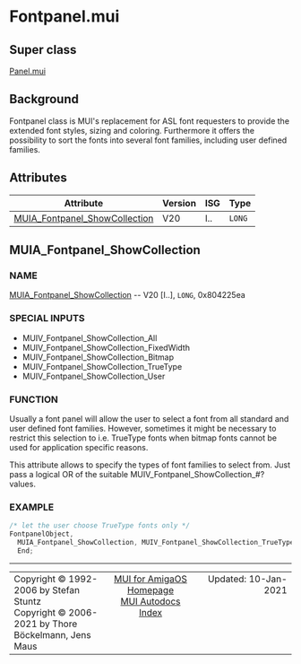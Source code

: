 # Fontpanel.mui
## Super class
[Panel.mui](MUI_Panel)
## Background
Fontpanel class is MUI's replacement for ASL font requesters to provide the
extended font styles, sizing and coloring. Furthermore it offers the
possibility to sort the fonts into several font families, including user
defined families.
## Attributes
Attribute|Version|ISG|Type
---------|-------|---|----
[MUIA_Fontpanel_ShowCollection](MUI_Fontpanel.md/#MUIA_Fontpanel_ShowCollection)|V20|I..|`LONG`

## MUIA_Fontpanel_ShowCollection
### NAME
[MUIA_Fontpanel_ShowCollection](MUI_Fontpanel/#MUIA_Fontpanel_ShowCollection) -- V20 [I..], `LONG`, 0x804225ea

### SPECIAL INPUTS
  * MUIV_Fontpanel_ShowCollection_All
  * MUIV_Fontpanel_ShowCollection_FixedWidth
  * MUIV_Fontpanel_ShowCollection_Bitmap
  * MUIV_Fontpanel_ShowCollection_TrueType
  * MUIV_Fontpanel_ShowCollection_User

### FUNCTION
Usually a font panel will allow the user to select a font from all standard
and user defined font families. However, sometimes it might be necessary
to restrict this selection to i.e. TrueType fonts when bitmap fonts cannot
be used for application specific reasons.

This attribute allows to specify the types of font families to select from.
Just pass a logical OR of the suitable MUIV_Fontpanel_ShowCollection_#?
values.

### EXAMPLE
```c++
/* let the user choose TrueType fonts only */
FontpanelObject,
  MUIA_Fontpanel_ShowCollection, MUIV_Fontpanel_ShowCollection_TrueType,
  End;
```

----
<table class='compact' style='border: none; border-spacing: 0px; margin: 0px' width='100%'>
<tr>
<td style='text-align: left; vertical-align: top' width='33%'>Copyright &copy 1992-2006 by Stefan Stuntz<br>Copyright &copy 2006-2021 by Thore B&ouml;ckelmann, Jens Maus</TD>
<td style='text-align: center; vertical-align: top' width='33%'>
<a href=http://muidev.de>MUI for AmigaOS Homepage</a><br>
<a href=http://muidev.de/wiki/Documentation>MUI Autodocs Index</a>
</td>
<td style='text-align: right; vertical-align: top' width='33%'>Updated: 10-Jan-2021</td>
</tr>
</table>
